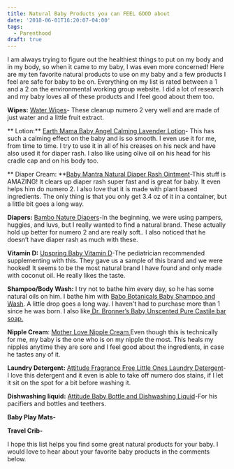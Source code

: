 ```yaml
---
title: Natural Baby Products you can FEEL GOOD about
date: '2018-06-01T16:20:07-04:00'
tags:
  - Parenthood
draft: true
---
```

I am always trying to figure out the healthiest things to put on my body and in my body, so when it came to my baby, I was even more concerned! Here are my ten favorite natural products to use on my baby and a few products I feel are safe for baby to be on. Everything on my list is rated between a 1 and a 2 on the environmental working group website. I did a lot of research and my baby loves all of these products and I feel good about them too.



**Wipes:** [Water Wipes](https://amzn.to/2JloiDw)- These cleanup numero 2 very well and are made of just water and a little fruit extract. 

**Lotion:** [Earth Mama Baby Angel Calming Lavender Lotion](https://amzn.to/2LeQc1a)- This has such a calming effect on the baby and is so smooth. I even use it for me, from time to time. I try to use it in all of his creases on his neck and have also used it for diaper rash. I also like using olive oil on his head for his cradle cap and on his body too.

**Diaper Cream: **[Baby Mantra Natural Diaper Rash Ointment](https://amzn.to/2Jkh4PT)-This stuff is AMAZING! It clears up diaper rash super fast and is great for baby. It even helps him do numero 2. I also love that it is made with plant based ingredients. The only thing is that you only get 3.4 oz of it in a container, but a little bit goes a long way. 

**Diapers:** [Bambo Nature Diapers](https://amzn.to/2xG9fjc)-In the beginning, we were using pampers, huggies, and luvs, but I really wanted to find a natural brand. These actually hold up better for numero 2 and are really soft.. I also noticed that he doesn’t have diaper rash as much with these. 

**Vitamin D:** [Upspring Baby Vitamin D](https://amzn.to/2Lc3ADg)-The pediatrician recommended supplementing with this. They gave us a sample of this brand and we were hooked! It seems to be the most natural brand I have found and only made with coconut oil. He really likes the taste. 

**Shampoo/Body Wash:** I try not to bathe him every day, so he has some natural oils on him. I bathe him with [Babo Botanicals Baby Shampoo and Wash](https://amzn.to/2JoKJro). A little drop goes a long way. I haven't had to purchase more than 1 since he was born. I also like[ Dr. Bronner’s Baby Unscented Pure Castile bar soap.](https://amzn.to/2svZspX)

**Nipple Cream**: [Mother Love Nipple Cream ](https://amzn.to/2xyUGxP)Even though this is technically for me, my baby is the one who is on my nipple the most. This heals my nipples anytime they are sore and I feel good about the ingredients, in case he tastes any of it.

**Laundry Detergent:** [Attitude Fragrance Free Little Ones Laundry Detergent](https://amzn.to/2J26yxj)-I love this detergent and it even is able to take off numero dos stains, if I let it sit on the spot for a bit before washing it. 

**Dishwashing liquid:** [Attitude Baby Bottle and Dishwashing Liquid](https://amzn.to/2JmgVvr)-For his pacifiers and bottles and teethers. 

**Baby Play Mats-**

**Travel Crib-**



I hope this list helps you find some great natural products for your baby.  I would love to hear about your favorite baby products in the comments below.

